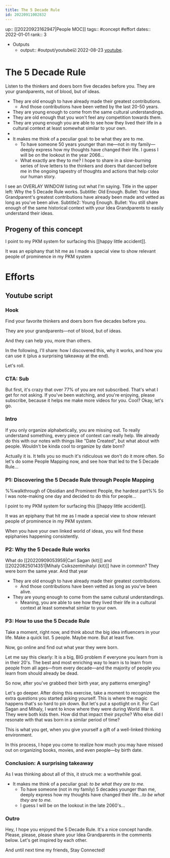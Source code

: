 ```yaml
---
title: The 5 Decade Rule
id: 20220911002832
---
```

up:: [[20220923162947|People MOC]]
tags:: #concept #effort
dates:: 2022-01-01 
rank:: 3

- Outputs
	- output::  #output/youtube☑️ 2022-08-23 [youtube](https://www.youtube.com/watch?v=WWRhpYScofk&t=460s).

# The 5 Decade Rule
Listen to the thinkers and doers born five decades before you. 
They are your grandparents, not of blood, but of ideas. 

- They are old enough to have already made their greatest contributions.
	- And those contributions have been vetted by the last 20-50 years.
- They are young enough to come from the same cultural understandings.
- They are old enough that you won't feel any competition towards them.
- They are young enough you are able to see how they lived their life in a cultural context at least somewhat similar to your own.
- 
- It makes me think of a peculiar goal: to be what they are to me. 
	- To have someone 50 years younger than me—not in my family—deeply express how my thoughts have changed their life. I guess I will be on the lookout in the year 2066...
	- What exactly are they to me? I hope to share in a slow-burning series of love letters to the thinkers and doers that danced before me in the ongoing tapestry of thoughts and actions that help color our human story.

I see an OVERLAY WINDOW listing out what I'm saying. Title in the upper left: Why the 5 Decade Rule works. Subtitle: Old Enough. Bullet: Your Idea Grandparent's greatest contributions have already been made and vetted as long as you've been alive. Subtitle2: Young Enough. Bullet: You still share enough of the same historical context with your Idea Grandparents to easily understand their ideas.

## Progeny of this concept
I point to my PKM system for surfacing this [[happy little accident]]. 

It was an epiphany that hit me as I made a special view to show relevant people of prominence in my PKM system


# Efforts
## Youtube script

### Hook
Find your favorite thinkers and doers born five decades before you. 

They are your grandparents—not of blood, but of ideas. 

And they can help you, more than others.

In the following, I'll share: how I discovered this, why it works, and how you can use it (plus a surprising takeaway at the end).

Let's roll.

### CTA: Sub
But first, it's crazy that over 77% of you are not subscribed. That's what I get for not asking. If you've been watching, and you're enjoying, please subscribe, because it helps me make more videos for you. Cool? Okay, let's go.

### Intro
If you only organize alphabetically, you are missing out. To really understand something, every piece of context can really help. We already do this with our notes with things like "Date Created", but what about with people. Wouldn't be kinda cool to organize by date born?

Actually it is. It tells you so much it's ridiculous we don't do it more often. So let's do some People Mapping now, and see how that led to the 5 Decade Rule...

### P1: Discovering the 5 Decade Rule through People Mapping
%%walkthrough of Obsidian and Prominent People, the hardest part%%
So I was note-making one day and decided to do this for people...


I point to my PKM system for surfacing this [[happy little accident]]. 

It was an epiphany that hit me as I made a special view to show relevant people of prominence in my PKM system. 

When you have your own linked world of ideas, you will find these epiphanies happening consistently.

### P2: Why the 5 Decade Rule works
What do [[20220909053959|Carl Sagan (kit)]] and [[20220825014351|Mihaly Csikszentmihalyi (kit)]] have in common? They were born the same year. And that year

- They are old enough to have already made their greatest contributions.
	- And those contributions have been vetted as long as you've been alive.  
- They are young enough to come from the same cultural understandings.
	- Meaning, you are able to see how they lived their life in a cultural context at least somewhat similar to your own.

### P3: How to use the 5 Decade Rule
Take a moment, right now, and think about the big idea influencers in your life. Make a quick list. 5 people. Maybe more. But at least five. 

Now, go online and find out what year they were born. 

Let me say this clearly: It is a big, BIG problem if everyone you learn from is in their 20's. The best and most enriching way to learn is to learn from people from all ages—from every decade—and the majority of people you learn from should already be dead.

So now, after you've grabbed their birth year, any patterns emerging?

Let's go deeper. After doing this exercise, take a moment to recognize the extra questions you started asking yourself. This is where the magic happens that's so hard to pin down. But let's put a spotlight on it. For Carl Sagan and Mihaly, I want to know where they were during World War II. They were both kids then. How did that impact their psyche? Who else did I resonate with that was born in a similar period of time?

This is what you get, when you give yourself a gift of a well-linked thinking environment.

In this process, I hope you come to realize how much you may have missed out on organizing books, movies, and even people—by birth date.


### Conclusion: A surprising takeaway
As I was thinking about all of this, it struck me: a worthwhile goal. 

- It makes me think of a peculiar goal: *to be what they are to me.* 
	- To have someone (not in my family) 5 decades younger than me, deeply express how my thoughts have changed their life...*to be what they are to me.* 
	- I guess I will be on the lookout in the late 2060's...

### Outro
Hey, I hope you enjoyed the 5 Decade Rule. It's a nice concept handle. Please, please, please share your Idea Grandparents in the comments below. Let's get inspired by each other.

And until next time my friends, Stay Connected!
